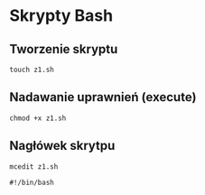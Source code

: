 # Skrypty Bash
## Tworzenie skryptu
```
touch z1.sh
```
## Nadawanie uprawnień (execute)
```
chmod +x z1.sh
```
## Nagłówek skrytpu
```
mcedit z1.sh
```

`#!/bin/bash`
